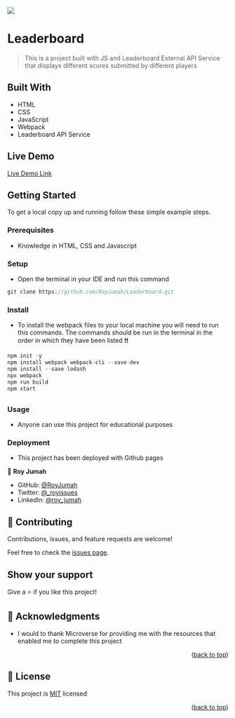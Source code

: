 ![](https://img.shields.io/badge/Microverse-blueviolet)

# Leaderboard
> This is a project built with JS and Leaderboard External API Service that displays different scores submitted by different players


## Built With

- HTML
- CSS
- JavaScript
- Webpack
- Leaderboard API Service

## Live Demo

[Live Demo Link](https://royjumah.github.io/Leaderboard/dist/)


## Getting Started


To get a local copy up and running follow these simple example steps.

### Prerequisites
 - Knowledge in HTML, CSS and Javascript

### Setup
- Open the terminal in your IDE and run this command
```JavaScript
git clone https://github.com/RoyJumah/Leaderboard.git
```
### Install
- To install the webpack files to your local machine you will need to run this commands. The commands should be run in the terminal in the order in which they have been listed ❗❗
```JavaScript
npm init -y
npm install webpack webpack-cli --save-dev
npm install --save lodash
npx webpack
npm run build
npm start
```
##
### Usage
 - Anyone can use this project for educational purposes
 
### Deployment
- This project has been deployed with Github pages


👤 **Roy Jumah**

- GitHub: [@RoyJumah](https://github.com/RoyJumah)
- Twitter: [@_royissues](https://twitter.com/_royissues)
- LinkedIn: [@roy_jumah](https://www.linkedin.com/in/roy-jumah/)

## 🤝 Contributing

Contributions, issues, and feature requests are welcome!

Feel free to check the [issues page](../../issues/).

## Show your support

Give a ⭐️ if you like this project!

<!-- ACKNOWLEDGEMENTS -->

## 🙏 Acknowledgments <a name="acknowledgements"></a>

- I would to thank Microverse for providing me with the resources that enabled me to complete this project

<p align="right">(<a href="#readme-top">back to top</a>)</p>

<!-- LICENSE -->

## 📝 License <a name="license"></a>

This project is [MIT](./LICENSE) licensed

<p align="right">(<a href="#readme-top">back to top</a>)</p>

